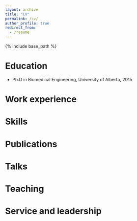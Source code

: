 ```yaml
---
layout: archive
title: "CV"
permalink: /cv/
author_profile: true
redirect_from:
  - /resume
---
```


{% include base_path %}

Education
======

* Ph.D in Biomedical Engineering, University of Alberta, 2015

Work experience
======

  
Skills
======


Publications
======

  
Talks
======

  
Teaching
======

  
Service and leadership
======

